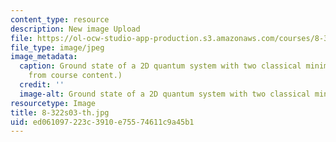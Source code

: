 ```yaml
---
content_type: resource
description: New image Upload
file: https://ol-ocw-studio-app-production.s3.amazonaws.com/courses/8-322-quantum-theory-ii-spring-2003/ed061097223c3910e75574611c9a45b1_8-322s03-th.jpg
file_type: image/jpeg
image_metadata:
  caption: Ground state of a 2D quantum system with two classical minima. (Image adapted
    from course content.)
  credit: ''
  image-alt: Ground state of a 2D quantum system with two classical minima.
resourcetype: Image
title: 8-322s03-th.jpg
uid: ed061097-223c-3910-e755-74611c9a45b1
---
```

